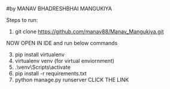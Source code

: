 #by MANAV BHADRESHBHAI MANGUKIYA 

Steps to run:
 1) git clone https://github.com/manav88/Manav_Mangukiya.git
    
 NOW OPEN IN IDE and run below commands
 
 3)  pip install virtualenv
 4)  virtualenv venv   (for virtual enviornment)
 5)  .\venv\Scripts\activate
 6)  pip install -r requirements.txt
 7)  python manage.py runserver
CLICK THE LINK

